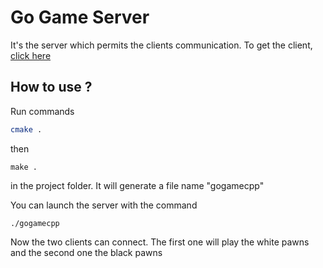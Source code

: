 # Go Game Server
It's the server which permits the clients communication. To get the client, [click here](www.google.fr)

## How to use ?
Run commands 
```bash
cmake .
```

then
```
make .
```
in the project folder. It will generate a file name "gogamecpp"

You can launch the server with the command 
```
./gogamecpp
```

Now the two clients can connect. The first one will play the white pawns and the second one the black pawns